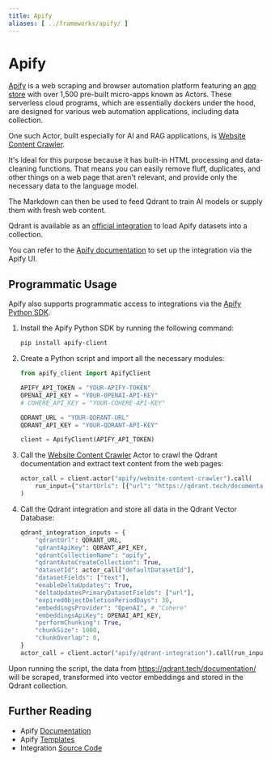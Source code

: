 ```yaml
---
title: Apify 
aliases: [ ../frameworks/apify/ ]
---
```


# Apify

[Apify](https://apify.com/) is a web scraping and browser automation platform featuring an [app store](https://apify.com/store) with over 1,500 pre-built micro-apps known as Actors. These serverless cloud programs, which are essentially dockers under the hood, are designed for various web automation applications, including data collection.

One such Actor, built especially for AI and RAG applications, is [Website Content Crawler](https://apify.com/apify/website-content-crawler).  

It's ideal for this purpose because it has built-in HTML processing and data-cleaning functions. That means you can easily remove fluff, duplicates, and other things on a web page that aren't relevant, and provide only the necessary data to the language model.

The Markdown can then be used to feed Qdrant to train AI models or supply them with fresh web content.

Qdrant is available as an [official integration](https://apify.com/apify/qdrant-integration) to load Apify datasets into a collection.

You can refer to the [Apify documentation](https://docs.apify.com/platform/integrations/qdrant) to set up the integration via the Apify UI.

## Programmatic Usage

Apify also supports programmatic access to integrations via the [Apify Python SDK](https://docs.apify.com/sdk/python/).

1. Install the Apify Python SDK by running the following command:

    ```sh
    pip install apify-client
    ```

2. Create a Python script and import all the necessary modules:

    ```python
    from apify_client import ApifyClient

    APIFY_API_TOKEN = "YOUR-APIFY-TOKEN"
    OPENAI_API_KEY = "YOUR-OPENAI-API-KEY"
    # COHERE_API_KEY = "YOUR-COHERE-API-KEY"

    QDRANT_URL = "YOUR-QDRANT-URL"
    QDRANT_API_KEY = "YOUR-QDRANT-API-KEY"

    client = ApifyClient(APIFY_API_TOKEN)
    ```

3. Call the [Website Content Crawler](https://apify.com/apify/website-content-crawler) Actor to crawl the Qdrant documentation and extract text content from the web pages:

    ```python
    actor_call = client.actor("apify/website-content-crawler").call(
        run_input={"startUrls": [{"url": "https://qdrant.tech/documentation/"}]}
    )
    ```

4. Call the Qdrant integration and store all data in the Qdrant Vector Database:

    ```python
    qdrant_integration_inputs = {
        "qdrantUrl": QDRANT_URL,
        "qdrantApiKey": QDRANT_API_KEY,
        "qdrantCollectionName": "apify",
        "qdrantAutoCreateCollection": True,
        "datasetId": actor_call["defaultDatasetId"],
        "datasetFields": ["text"],
        "enableDeltaUpdates": True,
        "deltaUpdatesPrimaryDatasetFields": ["url"],
        "expiredObjectDeletionPeriodDays": 30,
        "embeddingsProvider": "OpenAI", # "Cohere"
        "embeddingsApiKey": OPENAI_API_KEY,
        "performChunking": True,
        "chunkSize": 1000,
        "chunkOverlap": 0,
    }
    actor_call = client.actor("apify/qdrant-integration").call(run_input=qdrant_integration_inputs)

    ```

Upon running the script, the data from <https://qdrant.tech/documentation/> will be scraped, transformed into vector embeddings and stored in the Qdrant collection.

## Further Reading

- Apify [Documentation](https://docs.apify.com/)
- Apify [Templates](https://apify.com/templates)
- Integration [Source Code](https://github.com/apify/actor-vector-database-integrations)
